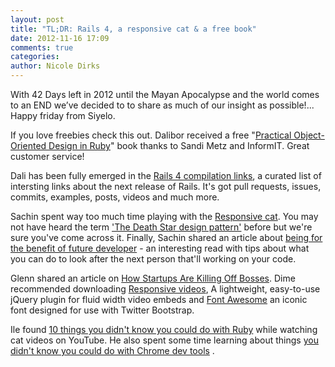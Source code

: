 ```yaml
---
layout: post
title: "TL;DR: Rails 4, a responsive cat & a free book"
date: 2012-11-16 17:09
comments: true
categories:
author: Nicole Dirks
---
```


With 42 Days left in 2012 until the Mayan Apocalypse and the world comes to an END we’ve decided to to share as much of our insight as possible!... Happy friday from Siyelo.

If you love freebies check this out. Dalibor received a free "[Practical Object-Oriented Design in Ruby](http://https://twitter.com/sandimetz/status/268753825916133376)" book thanks to Sandi Metz and InformIT.  Great customer service!

Dali has been fully emerged in the [Rails 4 compilation links](http://blog.wyeworks.com/2012/11/13/rails-4-compilation-links/), a curated list of intersting links about the next release of Rails.  It's got pull requests, issues, commits, examples, posts, videos and much more.

Sachin spent way too much time playing with the [Responsive cat](http://roxik.com/cat/).  You may not have heard the term  ['The Death Star design pattern'](http://kkovacs.eu/the-death-star-design-pattern) before but we're sure you've come across it.  Finally, Sachin shared an article about [being for the benefit of future developer](http://tx.pignata.com/2012/11/being-for-the-benefit-of-future-developer.html) - an interesting read with tips about what you can do to look after the next person that'll working on your code.

Glenn shared an article on [How Startups Are Killing Off Bosses](http://www.businessinsider.com/how-startups-are-killing-off-bosses-2012-10). Dime recommended downloading [Responsive videos](http://fitvidsjs.com/), A lightweight, easy-to-use jQuery plugin for fluid width video embeds and [Font Awesome](http://fortawesome.github.com/Font-Awesome ) an iconic font designed for use with Twitter Bootstrap.

Ile found [10 things you didn't know you could do with Ruby](http://www.youtube.com/watch?v=aBgnlBoIkVM) while watching cat videos on YouTube.  He also spent some time learning about things [you didn't know you could do with Chrome dev tools](http://www.igvita.com/2012/11/14/wait-chrome-devtools-could-do-that/ ) .

